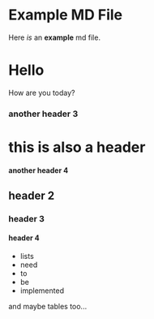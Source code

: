 Example MD File
===============

Here *is* an **example** md file.

Hello
=====

How are you today?

### another header 3

# this is also a header

#### another header 4

## header 2

### header 3

#### header 4

- lists
- need
- to
- be
- implemented

and maybe tables too...
